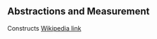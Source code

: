 ## Abstractions and Measurement   

Constructs   [Wikipedia link](https://en.wikipedia.org/wiki/Construct_(philosophy))  

